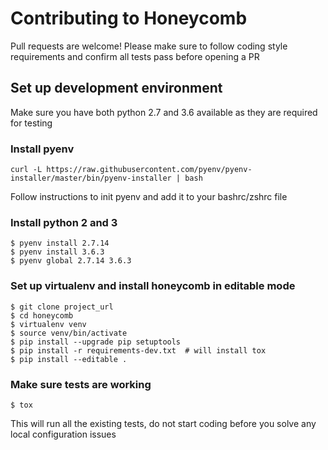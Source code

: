# Contributing to Honeycomb

Pull requests are welcome! Please make sure to follow coding style requirements
and confirm all tests pass before opening a PR

## Set up development environment

Make sure you have both python 2.7 and 3.6 available as they are required for testing

### Install pyenv
    curl -L https://raw.githubusercontent.com/pyenv/pyenv-installer/master/bin/pyenv-installer | bash
Follow instructions to init pyenv and add it to your bashrc/zshrc file

### Install python 2 and 3
    $ pyenv install 2.7.14
    $ pyenv install 3.6.3
    $ pyenv global 2.7.14 3.6.3


### Set up virtualenv and install honeycomb in editable mode
    $ git clone project_url
    $ cd honeycomb
    $ virtualenv venv
    $ source venv/bin/activate
    $ pip install --upgrade pip setuptools
    $ pip install -r requirements-dev.txt  # will install tox
    $ pip install --editable .


### Make sure tests are working
    $ tox

This will run all the existing tests, do not start coding before you solve any local configuration issues
